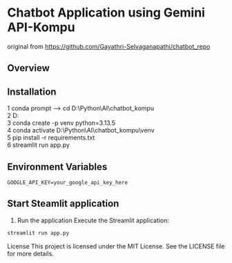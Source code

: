 # Chatbot Application using Gemini API-Kompu

original from https://github.com/Gayathri-Selvaganapathi/chatbot_repo

## Overview

## Installation
1 conda prompt --> cd D:\Python\AI\chatbot_kompu <br>
2 D: <br>
3 conda create -p venv python=3.13.5 <br>
4 conda activate D:\Python\AI\chatbot_kompu\venv <br>
5 pip install -r requirements.txt <br>
6 streamlit run app.py <br>

## Environment Variables
```
GOOGLE_API_KEY=your_google_api_key_here
```

## Start Steamlit application 

1. Run the application
Execute the Streamlit application:

```bash
streamlit run app.py
```

License
This project is licensed under the MIT License. See the LICENSE file for more details.
